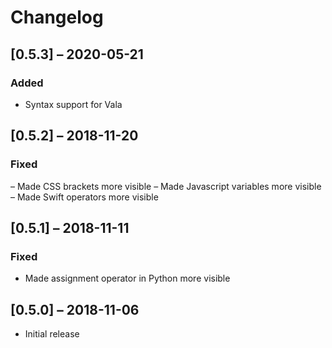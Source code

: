 # Changelog

## [0.5.3] – 2020-05-21

### Added
- Syntax support for Vala

## [0.5.2] – 2018-11-20

### Fixed
– Made CSS brackets more visible
– Made Javascript variables more visible
– Made Swift operators more visible

## [0.5.1] – 2018-11-11

### Fixed
- Made assignment operator in Python more visible

## [0.5.0] – 2018-11-06
- Initial release

